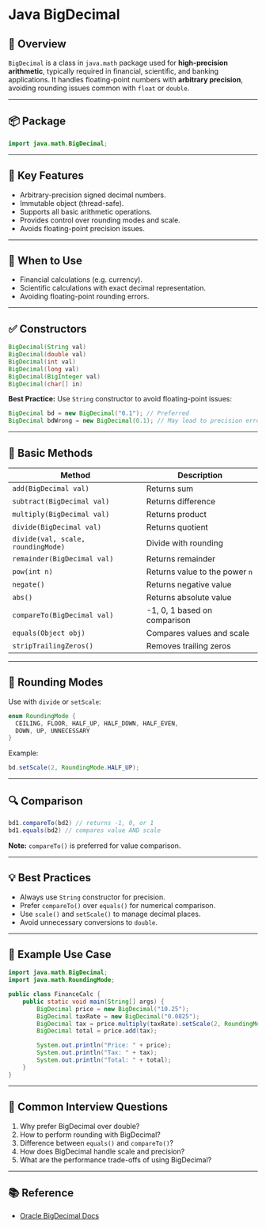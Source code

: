
# Java BigDecimal

## 📘 Overview

`BigDecimal` is a class in `java.math` package used for **high-precision arithmetic**, typically required in financial, scientific, and banking applications. It handles floating-point numbers with **arbitrary precision**, avoiding rounding issues common with `float` or `double`.

---

## 📦 Package

```java
import java.math.BigDecimal;
```

---

## 🎯 Key Features

- Arbitrary-precision signed decimal numbers.
- Immutable object (thread-safe).
- Supports all basic arithmetic operations.
- Provides control over rounding modes and scale.
- Avoids floating-point precision issues.

---

## 🧠 When to Use

- Financial calculations (e.g. currency).
- Scientific calculations with exact decimal representation.
- Avoiding floating-point rounding errors.

---

## ✅ Constructors

```java
BigDecimal(String val)
BigDecimal(double val)
BigDecimal(int val)
BigDecimal(long val)
BigDecimal(BigInteger val)
BigDecimal(char[] in)
```

**Best Practice:** Use `String` constructor to avoid floating-point issues:

```java
BigDecimal bd = new BigDecimal("0.1"); // Preferred
BigDecimal bdWrong = new BigDecimal(0.1); // May lead to precision errors
```

---

## 🔢 Basic Methods

| Method | Description |
|--------|-------------|
| `add(BigDecimal val)` | Returns sum |
| `subtract(BigDecimal val)` | Returns difference |
| `multiply(BigDecimal val)` | Returns product |
| `divide(BigDecimal val)` | Returns quotient |
| `divide(val, scale, roundingMode)` | Divide with rounding |
| `remainder(BigDecimal val)` | Returns remainder |
| `pow(int n)` | Returns value to the power `n` |
| `negate()` | Returns negative value |
| `abs()` | Returns absolute value |
| `compareTo(BigDecimal val)` | -1, 0, 1 based on comparison |
| `equals(Object obj)` | Compares values and scale |
| `stripTrailingZeros()` | Removes trailing zeros |

---

## 🧮 Rounding Modes

Use with `divide` or `setScale`:

```java
enum RoundingMode {
  CEILING, FLOOR, HALF_UP, HALF_DOWN, HALF_EVEN,
  DOWN, UP, UNNECESSARY
}
```

Example:

```java
bd.setScale(2, RoundingMode.HALF_UP);
```

---

## 🔍 Comparison

```java
bd1.compareTo(bd2) // returns -1, 0, or 1
bd1.equals(bd2) // compares value AND scale
```

**Note:** `compareTo()` is preferred for value comparison.

---

## 💡 Best Practices

- Always use `String` constructor for precision.
- Prefer `compareTo()` over `equals()` for numerical comparison.
- Use `scale()` and `setScale()` to manage decimal places.
- Avoid unnecessary conversions to `double`.

---

## 💼 Example Use Case

```java
import java.math.BigDecimal;
import java.math.RoundingMode;

public class FinanceCalc {
    public static void main(String[] args) {
        BigDecimal price = new BigDecimal("10.25");
        BigDecimal taxRate = new BigDecimal("0.0825");
        BigDecimal tax = price.multiply(taxRate).setScale(2, RoundingMode.HALF_UP);
        BigDecimal total = price.add(tax);

        System.out.println("Price: " + price);
        System.out.println("Tax: " + tax);
        System.out.println("Total: " + total);
    }
}
```

---

## 🧪 Common Interview Questions

1. Why prefer BigDecimal over double?
2. How to perform rounding with BigDecimal?
3. Difference between `equals()` and `compareTo()`?
4. How does BigDecimal handle scale and precision?
5. What are the performance trade-offs of using BigDecimal?

---

## 📚 Reference

- [Oracle BigDecimal Docs](https://docs.oracle.com/javase/8/docs/api/java/math/BigDecimal.html)
